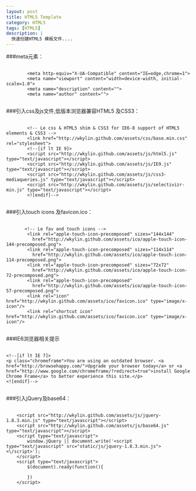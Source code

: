 ```yaml
---
layout: post
title: HTML5 Template
category: HTML5
tags: [HTML5]
description: |
  快速创建HTML5 模板文件....
---
```


###meta元素：

<pre>
    <code>
	    &lt;meta http-equiv="X-UA-Compatible" content="IE=edge,chrome=1"&gt;
	    &lt;meta name="viewport" content="width=device-width, initial-scale=1.0"&gt;
	    &lt;meta name="description" content=""&gt;
	    &lt;meta name="author" content=""&gt;
    </code>
</pre>

###引入css及js文件,低版本浏览器兼容HTML5 及CSS3：

<pre>
    <code>
	    &lt;!-- Le css &amp; HTML5 shim &amp; CSS3 for IE6-8 support of HTML5 elements &amp; CSS3 --&gt;
	    &lt;link href="http://wkylin.github.com/assets/css/base.min.css" rel="stylesheet"&gt;
	    &lt;!--[if lt IE 9]&gt;
	    &lt;script src="http://wkylin.github.com/assets/js/html5.js" type="text/javascript"&gt;&lt;/script&gt;
	    &lt;script src="http://wkylin.github.com/assets/js/IE9.js" type="text/javascript"&gt;&lt;/script&gt;
	    &lt;script src="http://wkylin.github.com/assets/js/css3-mediaqueries.js" type="text/javascript"&gt;&lt;/script&gt;
	    &lt;script src="http://wkylin.github.com/assets/js/selectivizr-min.js" type="text/javascript"&gt;&lt;/script&gt;
	    &lt;![endif]--&gt;
    </code>
</pre>
###引入touch icons 及favicon.ico：
<pre>
    <code>
	   &lt;!-- Le fav and touch icons --&gt;
	    &lt;link rel="apple-touch-icon-precomposed" sizes="144x144"
		  href="http://wkylin.github.com/assets/ico/apple-touch-icon-144-precomposed.png"&gt;
	    &lt;link rel="apple-touch-icon-precomposed" sizes="114x114"
		  href="http://wkylin.github.com/assets/ico/apple-touch-icon-114-precomposed.png"&gt;
	    &lt;link rel="apple-touch-icon-precomposed" sizes="72x72"
		  href="http://wkylin.github.com/assets/ico/apple-touch-icon-72-precomposed.png"&gt;
	    &lt;link rel="apple-touch-icon-precomposed"
		  href="http://wkylin.github.com/assets/ico/apple-touch-icon-57-precomposed.png"&gt;
	    &lt;link rel="icon" href="http://wkylin.github.com/assets/ico/favicon.ico" type="image/x-icon"/&gt;
	    &lt;link rel="shortcut icon" href="http://wkylin.github.com/assets/ico/favicon.ico" type="image/x-icon"/&gt;
    </code>
</pre>

###IE6浏览器相关提示
<pre>
    <code>
&lt;!--[if lt IE 7]&gt;
&lt;p class="chromeframe"&gt;You are using an outdated browser. &lt;a href="http://browsehappy.com/"&gt;Upgrade your browser today&lt;/a&gt; or &lt;a href="http://www.google.com/chromeframe/?redirect=true"&gt;install Google Chrome Frame&lt;/a&gt; to better experience this site.&lt;/p&gt;
&lt;![endif]--&gt;
    </code>
</pre>
###引入jQuery及base64：

<pre>
    <code>
	&lt;script src="http://wkylin.github.com/assets/js/jquery-1.8.3.min.js" type="text/javascript"&gt;&lt;/script&gt;
	&lt;script src="http://wkylin.github.com/assets/js/base64.js" type="text/javascript"&gt;&lt;/script&gt;
	&lt;script type="text/javascript"&gt;
	    window.jQuery || document.write('&lt;script type="text/javascript" src="static/js/jquery-1.8.3.min.js"&gt;&lt;\/script&gt;');
	&lt;/script&gt;
	&lt;script type="text/javascript"&gt;
	    $(document).ready(function(){
	    
	    })
	&lt;/script&gt;
    </code>
</pre>


